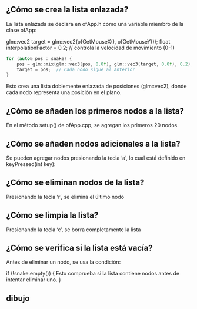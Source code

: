 
## ¿Cómo se crea la lista enlazada?
La lista enlazada se declara en ofApp.h como una variable miembro de la clase ofApp:

glm::vec2 target = glm::vec2(ofGetMouseX(), ofGetMouseY()); float interpolationFactor = 0.2; // controla la velocidad de movimiento (0-1)
``` cpp
for (auto& pos : snake) {
    pos = glm::mix(glm::vec3(pos, 0.0f), glm::vec3(target, 0.0f), 0.2); // Se mueve gradualmente
    target = pos;  // Cada nodo sigue al anterior
}
```
Esto crea una lista doblemente enlazada de posiciones (glm::vec2), donde cada nodo representa una posición en el plano.

## ¿Cómo se añaden los primeros nodos a la lista?
En el método setup() de ofApp.cpp, se agregan los primeros 20 nodos.

## ¿Cómo se añaden nodos adicionales a la lista?
Se pueden agregar nodos presionando la tecla ‘a’, lo cual está definido en keyPressed(int key):

## ¿Cómo se eliminan nodos de la lista?
Presionando la tecla ‘r’, se elimina el último nodo

## ¿Cómo se limpia la lista?
Presionando la tecla ‘c’, se borra completamente la lista

## ¿Cómo se verifica si la lista está vacía?
Antes de eliminar un nodo, se usa la condición:

if (!snake.empty()) { Esto comprueba si la lista contiene nodos antes de intentar eliminar uno. }
## dibujo
